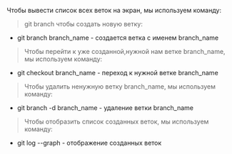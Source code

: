 Чтобы вывести список всех веток на экран, мы используем команду:
> git branch
чтобы создать новую ветку:
+ git branch branch_name - создается ветка с именем branch_name
> Чтобы перейти к уже созданной,нужной нам ветке branch_name, мы используем команду:
+ git checkout branch_name - переход к нужной ветке branch_name
>Чтобы удалить ненужную ветку branch_name, мы используем команду:
+ git branch -d branch_name - удаление ветки branch_name
>Чтобы отобразить список созданных веток, мы используем команду:
+ git log --graph - отображение созданных веток
